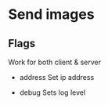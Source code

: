 # Send images

## Flags
Work for both client & server


- address
Set ip address

- debug
Sets log level 


